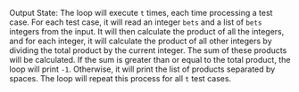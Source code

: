 Output State: The loop will execute `t` times, each time processing a test case. For each test case, it will read an integer `bets` and a list of `bets` integers from the input. It will then calculate the product of all the integers, and for each integer, it will calculate the product of all other integers by dividing the total product by the current integer. The sum of these products will be calculated. If the sum is greater than or equal to the total product, the loop will print `-1`. Otherwise, it will print the list of products separated by spaces. The loop will repeat this process for all `t` test cases.